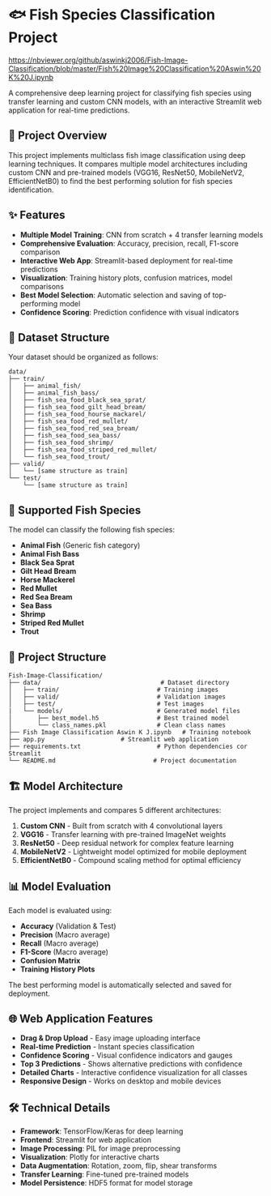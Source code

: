 # 🐟 Fish Species Classification Project

https://nbviewer.org/github/aswinkj2006/Fish-Image-Classification/blob/master/Fish%20Image%20Classification%20Aswin%20K%20J.ipynb

A comprehensive deep learning project for classifying fish species using transfer learning and custom CNN models, with an interactive Streamlit web application for real-time predictions.

## 🎯 Project Overview

This project implements multiclass fish image classification using deep learning techniques. It compares multiple model architectures including custom CNN and pre-trained models (VGG16, ResNet50, MobileNetV2, EfficientNetB0) to find the best performing solution for fish species identification.

## ✨ Features

- **Multiple Model Training**: CNN from scratch + 4 transfer learning models
- **Comprehensive Evaluation**: Accuracy, precision, recall, F1-score comparison
- **Interactive Web App**: Streamlit-based deployment for real-time predictions
- **Visualization**: Training history plots, confusion matrices, model comparisons
- **Best Model Selection**: Automatic selection and saving of top-performing model
- **Confidence Scoring**: Prediction confidence with visual indicators

## 📁 Dataset Structure

Your dataset should be organized as follows:
```
data/
├── train/
│   ├── animal_fish/
│   ├── animal_fish_bass/
│   ├── fish_sea_food_black_sea_sprat/
│   ├── fish_sea_food_gilt_head_bream/
│   ├── fish_sea_food_hourse_mackarel/
│   ├── fish_sea_food_red_mullet/
│   ├── fish_sea_food_red_sea_bream/
│   ├── fish_sea_food_sea_bass/
│   ├── fish_sea_food_shrimp/
│   ├── fish_sea_food_striped_red_mullet/
│   └── fish_sea_food_trout/
├── valid/
│   └── [same structure as train]
└── test/
    └── [same structure as train]
```

## 🧠 Supported Fish Species

The model can classify the following fish species:
- **Animal Fish** (Generic fish category)
- **Animal Fish Bass** 
- **Black Sea Sprat**
- **Gilt Head Bream**
- **Horse Mackerel** 
- **Red Mullet**
- **Red Sea Bream**
- **Sea Bass**
- **Shrimp**
- **Striped Red Mullet**
- **Trout**

## 📁 Project Structure

```
Fish-Image-Classification/
├── data/                                 # Dataset directory
│   ├── train/                           # Training images
│   ├── valid/                           # Validation images  
│   ├── test/                            # Test images
|   └── models/                          # Generated model files
│       ├── best_model.h5                # Best trained model
│       └── class_names.pkl              # Clean class names
├── Fish Image Classification Aswin K J.ipynb   # Training notebook
├── app.py                     # Streamlit web application
├── requirements.txt                     # Python dependencies cor Streamlit
└── README.md                           # Project documentation
```

## 🏗️ Model Architecture

The project implements and compares 5 different architectures:

1. **Custom CNN** - Built from scratch with 4 convolutional layers
2. **VGG16** - Transfer learning with pre-trained ImageNet weights
3. **ResNet50** - Deep residual network for complex feature learning
4. **MobileNetV2** - Lightweight model optimized for mobile deployment
5. **EfficientNetB0** - Compound scaling method for optimal efficiency

## 📊 Model Evaluation

Each model is evaluated using:
- **Accuracy** (Validation & Test)
- **Precision** (Macro average)
- **Recall** (Macro average) 
- **F1-Score** (Macro average)
- **Confusion Matrix**
- **Training History Plots**

The best performing model is automatically selected and saved for deployment.

## 🌐 Web Application Features

- **Drag & Drop Upload** - Easy image uploading interface
- **Real-time Prediction** - Instant species classification
- **Confidence Scoring** - Visual confidence indicators and gauges
- **Top 3 Predictions** - Shows alternative predictions with confidence
- **Detailed Charts** - Interactive confidence visualization for all classes
- **Responsive Design** - Works on desktop and mobile devices

## 🛠️ Technical Details

- **Framework**: TensorFlow/Keras for deep learning
- **Frontend**: Streamlit for web application
- **Image Processing**: PIL for image preprocessing
- **Visualization**: Plotly for interactive charts
- **Data Augmentation**: Rotation, zoom, flip, shear transforms
- **Transfer Learning**: Fine-tuned pre-trained models
- **Model Persistence**: HDF5 format for model storage
